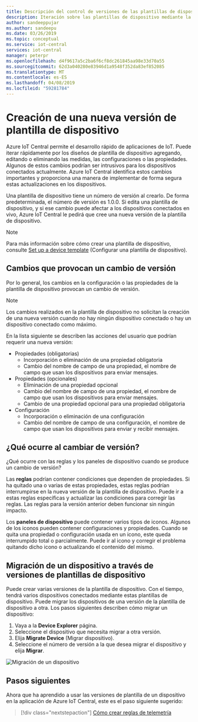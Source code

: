 ```yaml
---
title: Descripción del control de versiones de las plantillas de dispositivo para las aplicaciones de Azure IoT Central | Microsoft Docs
description: Iteración sobre las plantillas de dispositivo mediante la creación de nuevas versiones y sin afectar a los dispositivos conectados en vivo
author: sandeeppujar
ms.author: sandeepu
ms.date: 03/26/2019
ms.topic: conceptual
ms.service: iot-central
services: iot-central
manager: peterpr
ms.openlocfilehash: d4f9617a5c2ba6f6cf8dc261845aa98e33d70a55
ms.sourcegitcommit: 62d3a040280e83946d1a9548f352da83ef852085
ms.translationtype: MT
ms.contentlocale: es-ES
ms.lasthandoff: 04/08/2019
ms.locfileid: "59281784"
---
```

# <a name="create-a-new-device-template-version"></a>Creación de una nueva versión de plantilla de dispositivo

Azure IoT Central permite el desarrollo rápido de aplicaciones de IoT. Puede iterar rápidamente por los diseños de plantilla de dispositivo agregando, editando o eliminando las medidas, las configuraciones o las propiedades. Algunos de estos cambios podrían ser intrusivos para los dispositivos conectados actualmente. Azure IoT Central identifica estos cambios importantes y proporciona una manera de implementar de forma segura estas actualizaciones en los dispositivos.

Una plantilla de dispositivo tiene un número de versión al crearlo. De forma predeterminada, el número de versión es 1.0.0. Si edita una plantilla de dispositivo, y si ese cambio puede afectar a los dispositivos conectados en vivo, Azure IoT Central le pedirá que cree una nueva versión de la plantilla de dispositivo.

> [!NOTE]
> Para más información sobre cómo crear una plantilla de dispositivo, consulte [Set up a device template](howto-set-up-template.md) (Configurar una plantilla de dispositivo).

## <a name="changes-that-prompt-a-version-change"></a>Cambios que provocan un cambio de versión

Por lo general, los cambios en la configuración o las propiedades de la plantilla de dispositivo provocan un cambio de versión.

> [!NOTE]
> Los cambios realizados en la plantilla de dispositivo no solicitan la creación de una nueva versión cuando no hay ningún dispositivo conectado o hay un dispositivo conectado como máximo.

En la lista siguiente se describen las acciones del usuario que podrían requerir una nueva versión:

* Propiedades (obligatorias)
    * Incorporación o eliminación de una propiedad obligatoria
    * Cambio del nombre de campo de una propiedad, el nombre de campo que usan los dispositivos para enviar mensajes.
*  Propiedades (opcionales)
    * Eliminación de una propiedad opcional
    * Cambio del nombre de campo de una propiedad, el nombre de campo que usan los dispositivos para enviar mensajes.
    * Cambio de una propiedad opcional para una propiedad obligatoria
*  Configuración
    * Incorporación o eliminación de una configuración
    * Cambio del nombre de campo de una configuración, el nombre de campo que usan los dispositivos para enviar y recibir mensajes.

## <a name="what-happens-on-version-change"></a>¿Qué ocurre al cambiar de versión?

¿Qué ocurre con las reglas y los paneles de dispositivo cuando se produce un cambio de versión?

Las **reglas** podrían contener condiciones que dependen de propiedades. Si ha quitado una o varias de estas propiedades, estas reglas podrían interrumpirse en la nueva versión de la plantilla de dispositivo. Puede ir a estas reglas específicas y actualizar las condiciones para corregir las reglas. Las reglas para la versión anterior deben funcionar sin ningún impacto.

Los **paneles de dispositivo** puede contener varios tipos de iconos. Algunos de los iconos pueden contener configuraciones y propiedades. Cuando se quita una propiedad o configuración usada en un icono, este queda interrumpido total o parcialmente. Puede ir al icono y corregir el problema quitando dicho icono o actualizando el contenido del mismo.

## <a name="migrate-a-device-across-device-template-versions"></a>Migración de un dispositivo a través de versiones de plantillas de dispositivo

Puede crear varias versiones de la plantilla de dispositivo. Con el tiempo, tendrá varios dispositivos conectados mediante estas plantillas de dispositivo. Puede migrar los dispositivos de una versión de la plantilla de dispositivo a otra. Los pasos siguientes describen cómo migrar un dispositivo:

1. Vaya a la **Device Explorer** página.
1. Seleccione el dispositivo que necesita migrar a otra versión.
1. Elija **Migrate Device** (Migrar dispositivo).
1. Seleccione el número de versión a la que desea migrar el dispositivo y elija **Migrar**.

![Migración de un dispositivo](media/howto-version-devicetemplate/pick-version.png)

## <a name="next-steps"></a>Pasos siguientes

Ahora que ha aprendido a usar las versiones de plantilla de un dispositivo en la aplicación de Azure IoT Central, este es el paso siguiente sugerido:

> [!div class="nextstepaction"]
> [Cómo crear reglas de telemetría](howto-create-telemetry-rules.md)
